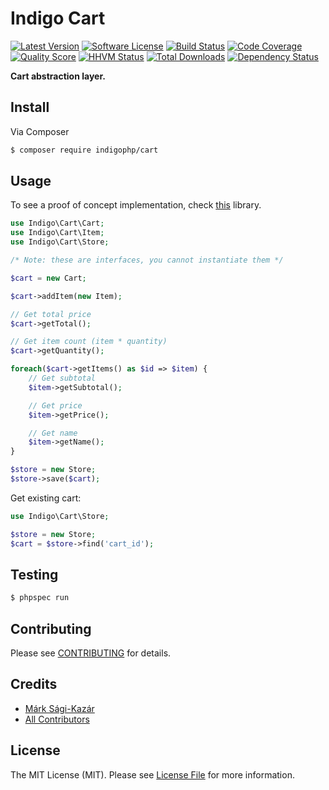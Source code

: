# Indigo Cart

[![Latest Version](https://img.shields.io/github/release/indigophp/cart.svg?style=flat-square)](https://github.com/indigophp/cart/releases)
[![Software License](https://img.shields.io/badge/license-MIT-brightgreen.svg?style=flat-square)](LICENSE)
[![Build Status](https://img.shields.io/travis/indigophp/cart.svg?style=flat-square)](https://travis-ci.org/indigophp/cart)
[![Code Coverage](https://img.shields.io/scrutinizer/coverage/g/indigophp/cart.svg?style=flat-square)](https://scrutinizer-ci.com/g/indigophp/cart)
[![Quality Score](https://img.shields.io/scrutinizer/g/indigophp/cart.svg?style=flat-square)](https://scrutinizer-ci.com/g/indigophp/cart)
[![HHVM Status](https://img.shields.io/hhvm/indigophp/cart.svg?style=flat-square)](http://hhvm.h4cc.de/package/indigophp/cart)
[![Total Downloads](https://img.shields.io/packagist/dt/indigophp/cart.svg?style=flat-square)](https://packagist.org/packages/indigophp/cart)
[![Dependency Status](https://img.shields.io/versioneye/d/php/indigophp:cart.svg?style=flat-square)](https://www.versioneye.com/php/indigophp:cart)

**Cart abstraction layer.**


## Install

Via Composer

``` bash
$ composer require indigophp/cart
```


## Usage

To see a proof of concept implementation, check [this](https://github.com/indigophp/simple-cart) library.

``` php
use Indigo\Cart\Cart;
use Indigo\Cart\Item;
use Indigo\Cart\Store;

/* Note: these are interfaces, you cannot instantiate them */

$cart = new Cart;

$cart->addItem(new Item);

// Get total price
$cart->getTotal();

// Get item count (item * quantity)
$cart->getQuantity();

foreach($cart->getItems() as $id => $item) {
    // Get subtotal
    $item->getSubtotal();

    // Get price
    $item->getPrice();

    // Get name
    $item->getName();
}

$store = new Store;
$store->save($cart);
```

Get existing cart:

``` php
use Indigo\Cart\Store;

$store = new Store;
$cart = $store->find('cart_id');
```


## Testing

``` bash
$ phpspec run
```


## Contributing

Please see [CONTRIBUTING](CONTRIBUTING.md) for details.


## Credits

- [Márk Sági-Kazár](https://github.com/sagikazarmark)
- [All Contributors](https://github.com/indigophp/cart/contributors)


## License

The MIT License (MIT). Please see [License File](LICENSE) for more information.
